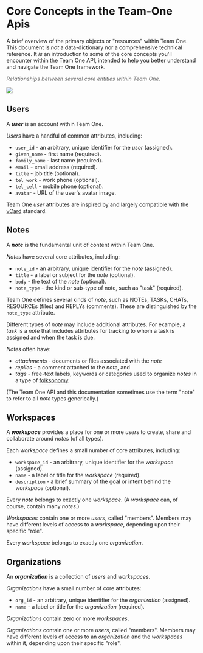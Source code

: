 # Core Concepts in the Team-One Apis

A brief overview of the primary objects or "resources" within&nbsp;Team One.
This document is *not* a data-dictionary nor a comprehensive technical reference.
It *is* an introduction to some of the core concepts you'll encounter within the Team One API, intended to help you better understand and navigate the Team One framework.

<p><i style="color:#666">Relationships between several core entities within Team One.</i></p>
</div>

![](https://raw.githubusercontent.com/BroadsoftLabs/BroadsoftExternalDocs/master/TeamOne/images/coreConcepts1.png)

## Users

A ***user*** is an account within Team One.

*Users* have a handful of common attributes, including:

 * `user_id` - an arbitrary, unique identifier for the *user* (assigned).
 * `given_name` - first name (required).
 * `family_name` - last name (required).
 * `email` - email address (required).
 * `title` - job title (optional).
 * `tel_work` - work phone (optional).
 * `tel_cell` - mobile phone (optional).
 * `avatar` - URL of the user's avatar image.

Team One *user* attributes are inspired by and largely compatible
with the [vCard](http://en.wikipedia.org/wiki/VCard) standard.



## Notes

A ***note*** is the fundamental unit of content within Team One.

*Notes* have several core attributes, including:

 * `note_id` - an arbitrary, unique identifier for the *note* (assigned).
 * `title` - a label or subject for the *note* (optional).
 * `body` - the text of the *note* (optional).
 * `note_type` - the kind or sub-type of note, such as "task" (required).

Team One defines several kinds of *note*, such as NOTEs, TASKs, CHATs, RESOURCEs (files) and REPLYs (comments). These are distinguished by the `note_type` attribute.

Different types of *note* may include additional attributes.  For example, a *task* is a *note* that includes attributes for tracking to whom a task is assigned and when the task is due.

*Notes* often have:

 - *attachments* - documents or files associated with the *note*
 - *replies* - a comment attached to the *note*, and
 - *tags* - free-text labels, keywords or categories used to organize *notes* in a type of [folksonomy](http://en.wikipedia.org/wiki/Folksonomy).

(The Team One API and this documentation sometimes use the term "note" to refer to all *note* types generically.)

## Workspaces

A ***workspace*** provides a place for one or more *users* to create, share and collaborate around *notes* (of all types).

Each *workspace* defines a small number of core attributes, including:

 * `workspace_id` - an arbitrary, unique identifier for the *workspace* (assigned).
 * `name` - a label or title for the *workspace* (required).
 * `description` - a brief summary of the goal or intent behind the *workspace* (optional).

Every *note* belongs to exactly one *workspace*.  (A *workspace* can, of course, contain many *notes*.)

*Workspaces* contain one or more *users*, called "members".  Members may have different levels of access to a *workspace*, depending upon their specific "role".

Every *workspace* belongs to exactly one *organization*.

## Organizations

An ***organization*** is a collection of *users* and *workspaces*.

*Organizations* have a small number of core attributes:

 * `org_id` - an arbitrary, unique identifier for the *organization* (assigned).
 * `name` - a label or title for the *organization* (required).

*Organizations* contain zero or more *workspaces*.

*Organizations* contain one or more *users*, called "members".  Members may have different levels of access to an *organization* and the *workspaces* within it, depending upon their specific "role".
